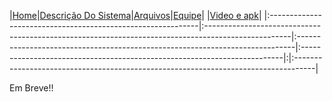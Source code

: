 |<a href='https://code.google.com/p/curtindo-recife/'>Home</a>|<a href='https://code.google.com/p/curtindo-recife/wiki/DescricaoDoProjeto'>Descrição Do Sistema</a>|<a href='https://code.google.com/p/curtindo-recife/wiki/Arquivos'>Arquivos</a>|<a href='https://code.google.com/p/curtindo-recife/wiki/Equipe'>Equipe</a>| |<a href='https://code.google.com/p/curtindo-recife/wiki/VideoAndApk'>Video e apk</a>|
|:------------------------------------------------------------|:---------------------------------------------------------------------------------------------------|:-----------------------------------------------------------------------------|:-------------------------------------------------------------------------|:|:-----------------------------------------------------------------------------------|

Em Breve!!